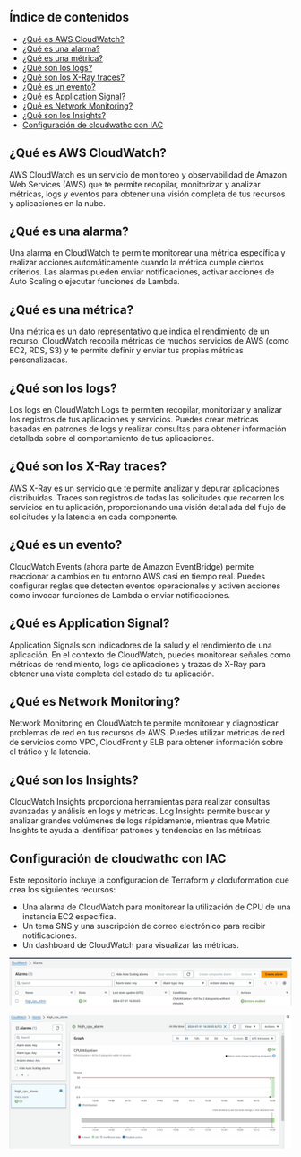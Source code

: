 ## Índice de contenidos
* [¿Qué es AWS CloudWatch?](#item1)
* [¿Qué es una alarma?](#item2)
* [¿Qué es una métrica?](#item3)
* [¿Qué son los logs?](#item4)
* [¿Qué son los X-Ray traces?](#item5)
* [¿Qué es un evento?](#item6)
* [¿Qué es Application Signal?](#item7)
* [¿Qué es Network Monitoring?](#item8)
* [¿Qué son los Insights?](#item9)
* [Configuración de cloudwathc con IAC](#item10)

<a name="item1"></a>
## ¿Qué es AWS CloudWatch?

AWS CloudWatch es un servicio de monitoreo y observabilidad de Amazon Web Services (AWS) que te permite recopilar, monitorizar y analizar métricas, logs y eventos para obtener una visión completa de tus recursos y aplicaciones en la nube.

<a name="item2"></a>
## ¿Qué es una alarma?

Una alarma en CloudWatch te permite monitorear una métrica específica y realizar acciones automáticamente cuando la métrica cumple ciertos criterios. Las alarmas pueden enviar notificaciones, activar acciones de Auto Scaling o ejecutar funciones de Lambda.

<a name="item3"></a>
## ¿Qué es una métrica?

Una métrica es un dato representativo que indica el rendimiento de un recurso. CloudWatch recopila métricas de muchos servicios de AWS (como EC2, RDS, S3) y te permite definir y enviar tus propias métricas personalizadas.

<a name="item4"></a>
## ¿Qué son los logs?

Los logs en CloudWatch Logs te permiten recopilar, monitorizar y analizar los registros de tus aplicaciones y servicios. Puedes crear métricas basadas en patrones de logs y realizar consultas para obtener información detallada sobre el comportamiento de tus aplicaciones.

<a name="item5"></a>
## ¿Qué son los X-Ray traces?

AWS X-Ray es un servicio que te permite analizar y depurar aplicaciones distribuidas. Traces son registros de todas las solicitudes que recorren los servicios en tu aplicación, proporcionando una visión detallada del flujo de solicitudes y la latencia en cada componente.

<a name="item6"></a>
## ¿Qué es un evento?

CloudWatch Events (ahora parte de Amazon EventBridge) permite reaccionar a cambios en tu entorno AWS casi en tiempo real. Puedes configurar reglas que detecten eventos operacionales y activen acciones como invocar funciones de Lambda o enviar notificaciones.

<a name="item7"></a>
## ¿Qué es Application Signal?

Application Signals son indicadores de la salud y el rendimiento de una aplicación. En el contexto de CloudWatch, puedes monitorear señales como métricas de rendimiento, logs de aplicaciones y trazas de X-Ray para obtener una vista completa del estado de tu aplicación.

<a name="item8"></a>
## ¿Qué es Network Monitoring?

Network Monitoring en CloudWatch te permite monitorear y diagnosticar problemas de red en tus recursos de AWS. Puedes utilizar métricas de red de servicios como VPC, CloudFront y ELB para obtener información sobre el tráfico y la latencia.

<a name="item9"></a>
## ¿Qué son los Insights?

CloudWatch Insights proporciona herramientas para realizar consultas avanzadas y análisis en logs y métricas. Log Insights permite buscar y analizar grandes volúmenes de logs rápidamente, mientras que Metric Insights te ayuda a identificar patrones y tendencias en las métricas.

<a name="item10"></a>
## Configuración de cloudwathc con IAC

Este repositorio incluye la configuración de Terraform y cloduformation que crea los siguientes recursos:
- Una alarma de CloudWatch para monitorear la utilización de CPU de una instancia EC2 específica.
- Un tema SNS y una suscripción de correo electrónico para recibir notificaciones.
- Un dashboard de CloudWatch para visualizar las métricas.


![Diagrama](https://github.com/Andherson333333/AWS-IAC/blob/main/CloudWatch%20Service/imagenes/cloudwatch.png)

![Diagrama](https://github.com/Andherson333333/AWS-IAC/blob/main/CloudWatch%20Service/imagenes/cloudwatch-1.png)

